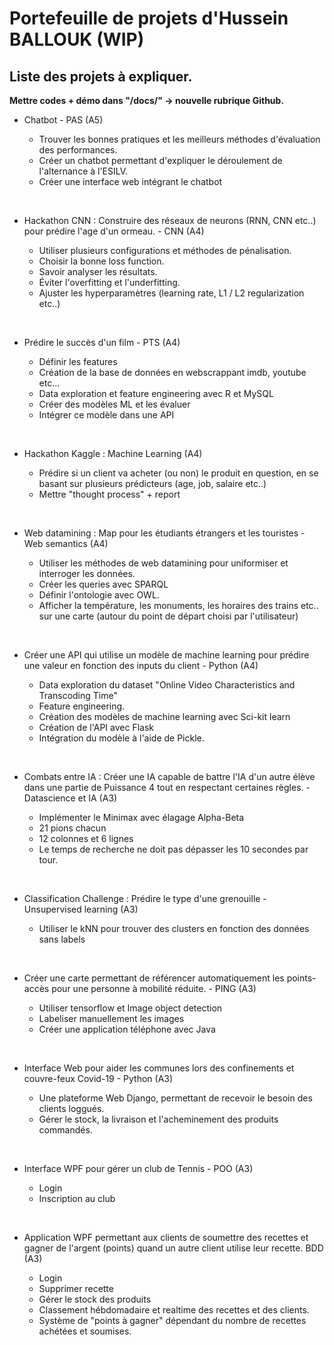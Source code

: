 # Portefeuille de projets d'Hussein BALLOUK (WIP)

## Liste des projets à expliquer. 

**Mettre codes + démo dans "/docs/" -> nouvelle rubrique Github.**

- Chatbot - PAS (A5)

  - Trouver les bonnes pratiques et les meilleurs méthodes d'évaluation des performances.
  - Créer un chatbot permettant d'expliquer le déroulement de l'alternance à l'ESILV.
  - Créer une interface web intégrant le chatbot
<br>  

- Hackathon CNN : Construire des réseaux de neurons (RNN, CNN etc..) pour prédire l'age d'un ormeau. - CNN (A4)

  - Utiliser plusieurs configurations et méthodes de pénalisation.
  - Choisir la bonne loss function.
  - Savoir analyser les résultats.
  - Éviter l'overfitting et l'underfitting.
  - Ajuster les hyperparamètres (learning rate, L1 / L2 regularization etc..)
<br>

- Prédire le succès d'un film - PTS (A4)

  - Définir les features
  - Création de la base de données en webscrappant imdb, youtube etc...
  - Data exploration et feature engineering avec R et MySQL
  - Créer des modèles ML et les évaluer
  - Intégrer ce modèle dans une API
<br>

- Hackathon Kaggle : Machine Learning (A4)

  - Prédire si un client va acheter (ou non) le produit en question, en se basant sur plusieurs prédicteurs (age, job, salaire etc..)
  - Mettre "thought process" + report
<br>

- Web datamining : Map pour les étudiants étrangers et les touristes - Web semantics (A4)

  - Utiliser les méthodes de web datamining pour uniformiser et interroger les données.
  - Créer les queries avec SPARQL
  - Définir l'ontologie avec OWL.
  - Afficher la température, les monuments, les horaires des trains etc.. sur une carte (autour du point de départ choisi par l'utilisateur)
<br>

- Créer une API qui utilise un modèle de machine learning pour prédire une valeur en fonction des inputs du client - Python (A4)

  - Data exploration du dataset "Online Video Characteristics and Transcoding Time"
  - Feature engineering.
  - Création des modèles de machine learning avec Sci-kit learn
  - Création de l'API avec Flask
  - Intégration du modèle à l'aide de Pickle.
<br>

- Combats entre IA : Créer une IA capable de battre l'IA d'un autre élève dans une partie de Puissance 4 tout en respectant certaines règles. - Datascience et IA (A3)

  - Implémenter le Minimax avec élagage Alpha-Beta
  - 21 pions chacun
  - 12 colonnes et 6 lignes
  - Le temps de recherche ne doit pas dépasser les 10 secondes par tour.
<br>

- Classification Challenge : Prédire le type d'une grenouille - Unsupervised learning (A3)

  - Utiliser le kNN pour trouver des clusters en fonction des données sans labels 
<br>

- Créer une carte permettant de référencer automatiquement les points-accès pour une personne à mobilité réduite. - PING (A3)

  - Utiliser tensorflow et Image object detection
  - Labeliser manuellement les images
  - Créer une application téléphone avec Java
<br>

- Interface Web pour aider les communes lors des confinements et couvre-feux Covid-19 - Python (A3)

  - Une plateforme Web Django, permettant de recevoir le besoin des clients loggués.
  - Gérer le stock, la livraison et l'acheminement des produits commandés.
<br>

- Interface WPF pour gérer un club de Tennis - POO (A3)

  - Login
  - Inscription au club
<br>

- Application WPF permettant aux clients de soumettre des recettes et gagner de l'argent (points) quand un autre client utilise leur recette. BDD (A3) 

  - Login
  - Supprimer recette
  - Gérer le stock des produits
  - Classement hébdomadaire et realtime des recettes et des clients.
  - Système de "points à gagner" dépendant du nombre de recettes achétées et soumises.
  
 <br>
